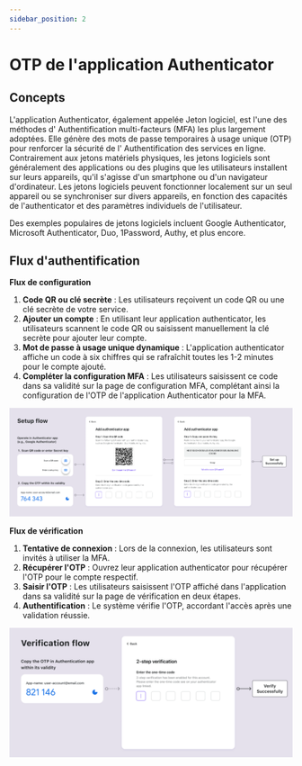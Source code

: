 ```yaml
---
sidebar_position: 2
---
```


# OTP de l'application Authenticator

## Concepts

L'application Authenticator, également appelée Jeton logiciel, est l'une des méthodes d' Authentification multi-facteurs (MFA) les plus largement adoptées. Elle génère des mots de passe temporaires à usage unique (OTP) pour renforcer la sécurité de l' Authentification des services en ligne. Contrairement aux jetons matériels physiques, les jetons logiciels sont généralement des applications ou des plugins que les utilisateurs installent sur leurs appareils, qu'il s'agisse d'un smartphone ou d'un navigateur d'ordinateur. Les jetons logiciels peuvent fonctionner localement sur un seul appareil ou se synchroniser sur divers appareils, en fonction des capacités de l'authenticator et des paramètres individuels de l'utilisateur.

Des exemples populaires de jetons logiciels incluent Google Authenticator, Microsoft Authenticator, Duo, 1Password, Authy, et plus encore.

## Flux d'authentification

**Flux de configuration**

1. **Code QR ou clé secrète** : Les utilisateurs reçoivent un code QR ou une clé secrète de votre service.
2. **Ajouter un compte** : En utilisant leur application authenticator, les utilisateurs scannent le code QR ou saisissent manuellement la clé secrète pour ajouter leur compte.
3. **Mot de passe à usage unique dynamique** : L'application authenticator affiche un code à six chiffres qui se rafraîchit toutes les 1-2 minutes pour le compte ajouté.
4. **Compléter la configuration MFA** : Les utilisateurs saisissent ce code dans sa validité sur la page de configuration MFA, complétant ainsi la configuration de l'OTP de l'application Authenticator pour la MFA.

![Flux de configuration OTP](./assets/otp-set-up-flow.png)

**Flux de vérification**

1. **Tentative de connexion** : Lors de la connexion, les utilisateurs sont invités à utiliser la MFA.
2. **Récupérer l'OTP** : Ouvrez leur application authenticator pour récupérer l'OTP pour le compte respectif.
3. **Saisir l'OTP** : Les utilisateurs saisissent l'OTP affiché dans l'application dans sa validité sur la page de vérification en deux étapes.
4. **Authentification** : Le système vérifie l'OTP, accordant l'accès après une validation réussie.

![Flux de vérification OTP](./assets/otp-verification-flow.png)
